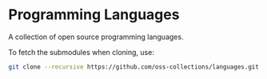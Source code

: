 Programming Languages
=====================

A collection of open source programming languages.

To fetch the submodules when cloning, use:

~~~ sh
git clone --recursive https://github.com/oss-collections/languages.git
~~~
